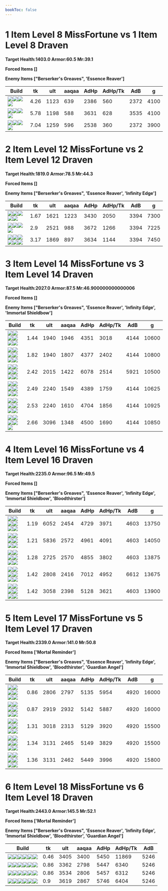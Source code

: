 ```yaml
---
bookToc: false
---
```


# 1 Item Level 8 MissFortune vs 1 Item Level 8 Draven

**Target Health:1403.0 Armor:60.5 Mr:39.1**


**Forced Items []**


**Enemy Items ["Berserker's Greaves", 'Essence Reaver']**




Build | tk | ult | aaqaa | AdHp | AdHp/Tk | AdB | g
-|-|-|-|-|-|-|-
![](/item/6672.png)![](/item/1001.png)![](/item/1055.png)![](/item/1036.png)|4.26|1123|639|2386|560|2372|4100
![](/item/6673.png)![](/item/1001.png)![](/item/1055.png)![](/item/1036.png)|5.78|1198|588|3631|628|3535|4100
![](/item/3156.png)![](/item/1001.png)![](/item/1055.png)![](/item/1036.png)|7.04|1259|596|2538|360|2372|3900




























































# 2 Item Level 12 MissFortune vs 2 Item Level 12 Draven

**Target Health:1819.0 Armor:78.5 Mr:44.3**


**Forced Items []**


**Enemy Items ["Berserker's Greaves", 'Essence Reaver', 'Infinity Edge']**




Build | tk | ult | aaqaa | AdHp | AdHp/Tk | AdB | g
-|-|-|-|-|-|-|-
![](/item/6672.png)![](/item/3124.png)![](/item/1001.png)![](/item/1055.png)![](/item/1036.png)|1.67|1621|1223|3430|2050|3394|7300
![](/item/3156.png)![](/item/3142.png)![](/item/1055.png)![](/item/1037.png)|2.9|2521|988|3672|1266|3394|7225
![](/item/3156.png)![](/item/3091.png)![](/item/1001.png)![](/item/1055.png)![](/item/1036.png)![](/item/1036.png)|3.17|1869|897|3634|1144|3394|7450




























































# 3 Item Level 14 MissFortune vs 3 Item Level 14 Draven

**Target Health:2027.0 Armor:87.5 Mr:46.900000000000006**


**Forced Items []**


**Enemy Items ["Berserker's Greaves", 'Essence Reaver', 'Infinity Edge', 'Immortal Shieldbow']**




Build | tk | ult | aaqaa | AdHp | AdHp/Tk | AdB | g
-|-|-|-|-|-|-|-
![](/item/6672.png)![](/item/3124.png)![](/item/3153.png)![](/item/1001.png)![](/item/1055.png)![](/item/1036.png)|1.44|1940|1946|4351|3018|4144|10600
![](/item/3091.png)![](/item/3153.png)![](/item/3124.png)![](/item/1001.png)![](/item/1055.png)![](/item/1036.png)|1.82|1940|1807|4377|2402|4144|10800
![](/item/6673.png)![](/item/3091.png)![](/item/3124.png)![](/item/1001.png)![](/item/1055.png)![](/item/1036.png)|2.42|2015|1422|6078|2514|5921|10500
![](/item/6672.png)![](/item/3124.png)![](/item/3156.png)![](/item/1001.png)![](/item/1055.png)![](/item/1037.png)|2.49|2240|1549|4389|1759|4144|10625
![](/item/3156.png)![](/item/3153.png)![](/item/3124.png)![](/item/1001.png)![](/item/1055.png)![](/item/1037.png)|2.53|2240|1610|4704|1856|4144|10925
![](/item/3156.png)![](/item/3142.png)![](/item/3091.png)![](/item/1055.png)![](/item/1038.png)|2.66|3096|1348|4500|1690|4144|10850




























































# 4 Item Level 16 MissFortune vs 4 Item Level 16 Draven

**Target Health:2235.0 Armor:96.5 Mr:49.5**


**Forced Items []**


**Enemy Items ["Berserker's Greaves", 'Essence Reaver', 'Infinity Edge', 'Immortal Shieldbow', 'Bloodthirster']**




Build | tk | ult | aaqaa | AdHp | AdHp/Tk | AdB | g
-|-|-|-|-|-|-|-
![](/item/6672.png)![](/item/3033.png)![](/item/6676.png)![](/item/3142.png)![](/item/1038.png)![](/item/1036.png)|1.19|6052|2454|4729|3971|4603|13750
![](/item/3033.png)![](/item/3153.png)![](/item/6676.png)![](/item/3142.png)![](/item/1038.png)![](/item/1036.png)|1.21|5836|2572|4961|4091|4603|14050
![](/item/6672.png)![](/item/3124.png)![](/item/3153.png)![](/item/3091.png)![](/item/1001.png)![](/item/1037.png)|1.28|2725|2570|4855|3802|4603|13875
![](/item/6672.png)![](/item/3124.png)![](/item/3153.png)![](/item/6673.png)![](/item/1001.png)![](/item/1037.png)|1.42|2808|2416|7012|4952|6612|13675
![](/item/6672.png)![](/item/3124.png)![](/item/3153.png)![](/item/3156.png)![](/item/1001.png)![](/item/1038.png)|1.42|3058|2398|5128|3621|4603|13900




























































# 5 Item Level 17 MissFortune vs 5 Item Level 17 Draven

**Target Health:2339.0 Armor:141.0 Mr:50.8**


**Forced Items ['Mortal Reminder']**


**Enemy Items ["Berserker's Greaves", 'Essence Reaver', 'Infinity Edge', 'Immortal Shieldbow', 'Bloodthirster', 'Guardian Angel']**




Build | tk | ult | aaqaa | AdHp | AdHp/Tk | AdB | g
-|-|-|-|-|-|-|-
![](/item/6672.png)![](/item/3124.png)![](/item/3153.png)![](/item/3115.png)![](/item/3033.png)![](/item/1001.png)|0.86|2806|2797|5135|5954|4920|16000
![](/item/6672.png)![](/item/3124.png)![](/item/3153.png)![](/item/3091.png)![](/item/3033.png)![](/item/1001.png)|0.87|2919|2932|5142|5887|4920|16000
![](/item/6672.png)![](/item/3124.png)![](/item/3156.png)![](/item/3115.png)![](/item/3033.png)![](/item/1001.png)|1.31|3018|2313|5129|3920|4920|15500
![](/item/6672.png)![](/item/3124.png)![](/item/3156.png)![](/item/3091.png)![](/item/3033.png)![](/item/1001.png)|1.34|3131|2465|5149|3829|4920|15500
![](/item/3091.png)![](/item/3153.png)![](/item/3124.png)![](/item/3033.png)![](/item/3156.png)![](/item/1001.png)|1.36|3131|2462|5449|3996|4920|15800




























































# 6 Item Level 18 MissFortune vs 6 Item Level 18 Draven

**Target Health:2443.0 Armor:145.5 Mr:52.1**


**Forced Items ['Mortal Reminder']**


**Enemy Items ["Berserker's Greaves", 'Essence Reaver', 'Infinity Edge', 'Immortal Shieldbow', 'Bloodthirster', 'Guardian Angel']**




Build | tk | ult | aaqaa | AdHp | AdHp/Tk | AdB
-|-|-|-|-|-|-
![](/item/6672.png)![](/item/3124.png)![](/item/3153.png)![](/item/3091.png)![](/item/3033.png)![](/item/3094.png)|0.46|3405|3400|5450|11869|5246
![](/item/6672.png)![](/item/3124.png)![](/item/3156.png)![](/item/3091.png)![](/item/3033.png)![](/item/3085.png)|0.86|3362|2798|5447|6340|5246
![](/item/6672.png)![](/item/3124.png)![](/item/3156.png)![](/item/3091.png)![](/item/3033.png)![](/item/3046.png)|0.86|3534|2806|5457|6312|5246
![](/item/3091.png)![](/item/3153.png)![](/item/3124.png)![](/item/3033.png)![](/item/3156.png)![](/item/3094.png)|0.9|3619|2867|5746|6404|5246




























































